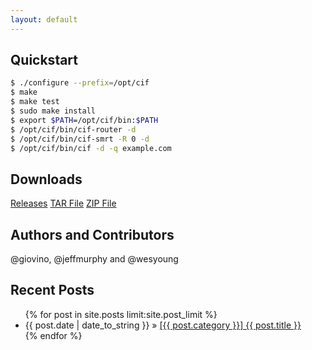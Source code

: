```yaml
---
layout: default
---
```


## Quickstart 
```bash
$ ./configure --prefix=/opt/cif
$ make
$ make test
$ sudo make install
$ export $PATH=/opt/cif/bin:$PATH
$ /opt/cif/bin/cif-router -d
$ /opt/cif/bin/cif-smrt -R 0 -d
$ /opt/cif/bin/cif -d -q example.com
```

## Downloads
<a class='btn btn-primary btn-lg' href='{{ codeurl }}/releases'>Releases</a>
<a class='btn btn-primary btn-lg' href='{{ codeurl }}/tarball/master'>TAR File</a>
<a class='btn btn-primary btn-lg' href='{{ codeurl }}/zipball/master'>ZIP File</a>

## Authors and Contributors
@giovino, @jeffmurphy and @wesyoung

## Recent Posts
<ul class="posts">
    {% for post in site.posts limit:site.post_limit %}
      <li><span>{{ post.date | date_to_string }}</span> &raquo; <a href="{{ post.url }}">[{{ post.category }}] {{ post.title }}</a></li>
    {% endfor %}
</ul>
